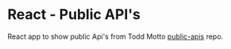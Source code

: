 # React - Public API's

React app to show public Api's from Todd Motto [public-apis](https://github.com/toddmotto/public-apis) repo.